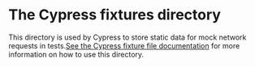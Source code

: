 # The Cypress fixtures directory

This directory is used by Cypress to store static data for mock network requests
in tests.[See the Cypress fixture file documentation](https://docs.cypress.io/guides/core-concepts/writing-and-organizing-tests.html#Fixture-Files)
for more information on how to use this directory.
